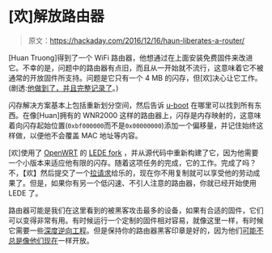 # [欢]解放路由器

> 原文：<https://hackaday.com/2016/12/16/haun-liberates-a-router/>

[Huan Truong]得到了一个 WiFi 路由器，他想通过在上面安装免费固件来改进它。不幸的是，问题中的路由器有点旧，而且从一开始就不流行，这意味着它不被通常的开放固件所支持。问题是它只有一个 4 MB 的闪存，但[欢]决心让它工作。(剧透:[他做到了，并且完整记录了](https://cdn.ampproject.org/c/www.tnhh.net/mobile/posts/lede-on-wnr2000v1-unsupported-hardware.html)。)

闪存解决方案基本上包括重新划分空间，然后告诉 [u-boot](http://www.denx.de/wiki/U-Boot/) 在哪里可以找到所有东西。在像[Huan]拥有的 WNR2000 这样的路由器上，闪存是内存映射的，这意味着向闪存起始位置(`0xbf000000`而不是`0x00000000`)添加一个偏移量，并记住始终这样做，以便他不会覆盖 MAC 地址等内容。

[欢]使用了 [OpenWRT](https://openwrt.org/) 的 [LEDE fork](https://lede-project.org/) ，并从源代码中重新构建了它，因为他需要一个小版本来适应他有限的闪存。随着这项任务的完成，它的工作。完成了吗？不，【欢】然后提交了一个[拉请求](https://github.com/lede-project/source/pull/611)给乐的，现在你不用复制就可以享受他的劳动成果了。但是，如果你有另一个低闪速、不引人注意的路由器，你就已经开始使用 LEDE 了。

路由器可能是我们在这里看到的被黑客攻击最多的设备，如果有合适的固件，它们可以变得非常有用。有时候运行一个定制的固件相对容易，就像这里一样，有时候它需要一些[深度逆向工程](http://hackaday.com/2016/12/14/tp-link-debug-protocol-give-up-keys-to-kingdom/)。但是保持你的路由器黑客印章是好的，因为他们[可能不总是像他们现在](http://hackaday.com/2016/02/26/fcc-locks-down-router-firmware/)一样开放。